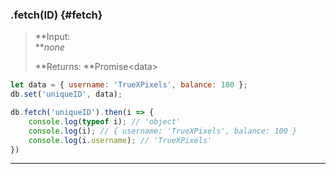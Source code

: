 ### .fetch\(ID\) {#fetch}

> **Input:        
>    **_none_
>
> **Returns: **Promise&lt;data&gt;

```js
let data = { username: 'TrueXPixels', balance: 100 };
db.set('uniqueID', data);

db.fetch('uniqueID').then(i => {
    console.log(typeof i); // 'object'
    console.log(i); // { username: 'TrueXPixels', balance: 100 }
    console.log(i.username); // 'TrueXPixels'
})
```

---



